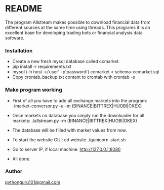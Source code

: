# README #

The program Allstream makes possible to download financial data from different sources at the same time using threads.
This programs it is an excellent base for developing trading bots or financial analysis data software.

### Installation ###

* Create a new fresh mysql database called ccmarket.
* pip install -r requirements.txt
* mysql (-h host -u'user' -p'password') ccmarket < schema-ccmarket.sql
* Copy crontab_backup.txt content to crontab with crontab -e

### Make program working ###

* First of all you have to add all exchange markets into the program:
  ./market-conversor.py -a -m (BINANCE|BITTREX|HUOBI|OKEX)

* Once markets on database you simply run the downloader for all markets:
  ./allstream.py -m (BINANCE|BITTREX|HUOBI|OKEX)

* The database will be filled with market values from now.

* To start the website GUI:
  cd website
  ./gunicorn-start.sh

* Go to server IP, if local machine: http://127.0.0.1:8080

* All done.

### Author ###

pythonguru101@gmail.com
